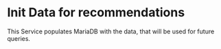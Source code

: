 # Init Data for recommendations

This Service populates MariaDB with the data, that will be used for future queries. 
